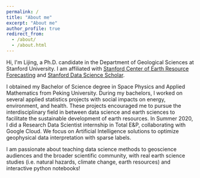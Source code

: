 ```yaml
---
permalink: /
title: "About me"
excerpt: "About me"
author_profile: true
redirect_from: 
  - /about/
  - /about.html
---
```


Hi, I'm Lijing, a Ph.D. candidate in the Department of Geological Sciences at Stanford University. I am affiliated with [Stanford Center of Earth Resource Forecasting](https://scerf.stanford.edu/) and [Stanford Data Science Scholar](https://datascience.stanford.edu/programs/stanford-data-science-scholars-program). 

<!-- My research focuses on statistics and machine learning in geosciences. ? ? 
I use computer vision methods with large unlabeled and labeled spatial datasets on earth resource exploration to build a full. 

I am more into developing new methodology  -->



I obtained my Bachelor of Science degree in Space Physics and Applied Mathematics from Peking University. During my bachelors, I worked on several applied statistics projects with social impacts on energy, environment, and health. These projects encouraged me to pursue the interdisciplinary field in between data science and earth sciences to facilitate the sustainable development of earth resources. In Summer 2020, I did a Research Data Scientist internship in Total E&P, collaborating with Google Cloud. We focus on Artificial Intelligence solutions to optimize geophysical data interpretation with sparse labels. 

I am passionate about teaching data science methods to geoscience audiences and the broader scientific community, with real earth science studies (i.e. natural hazards, climate change, earth resources) and interactive python notebooks! 
